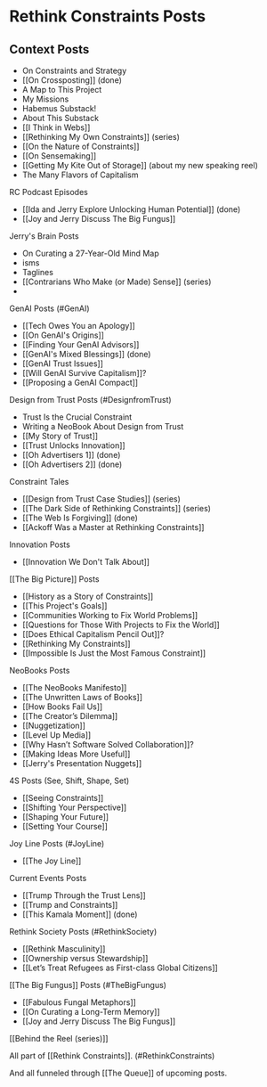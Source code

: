 # Rethink Constraints Posts

## Context Posts
- On Constraints and Strategy 
- [[On Crossposting]] (done) 
- A Map to This Project  
- My Missions 
- Habemus Substack! 
- About This Substack 
- [[I Think in Webs]] 
- [[Rethinking My Own Constraints]] (series) 
- [[On the Nature of Constraints]] 
- [[On Sensemaking]] 
- [[Getting My Kite Out of Storage]] (about my new speaking reel) 
- The Many Flavors of Capitalism 

RC Podcast Episodes
- [[Ida and Jerry Explore Unlocking Human Potential]] (done) 
- [[Joy and Jerry Discuss The Big Fungus]] 

Jerry's Brain Posts 
- On Curating a 27-Year-Old Mind Map 
- isms 
- Taglines 
- [[Contrarians Who Make (or Made) Sense]] (series) 
- 

GenAI Posts (#GenAI)
- [[Tech Owes You an Apology]] 
- [[On GenAI's Origins]] 
- [[Finding Your GenAI Advisors]] 
- [[GenAI's Mixed Blessings]] (done) 
- [[GenAI Trust Issues]] 
- [[Will GenAI Survive Capitalism]]? 
- [[Proposing a GenAI Compact]] 

Design from Trust Posts (#DesignfromTrust)
- Trust Is the Crucial Constraint 
- Writing a NeoBook About Design from Trust 
- [[My Story of Trust]] 
- [[Trust Unlocks Innovation]] 
- [[Oh Advertisers 1]] (done) 
- [[Oh Advertisers 2]] (done) 

Constraint Tales 
- [[Design from Trust Case Studies]] (series) 
- [[The Dark Side of Rethinking Constraints]] (series) 
- [[The Web Is Forgiving]] (done) 
- [[Ackoff Was a Master at Rethinking Constraints]] 

Innovation Posts 
- [[Innovation We Don't Talk About]] 

[[The Big Picture]] Posts
- [[History as a Story of Constraints]] 
- [[This Project's Goals]] 
- [[Communities Working to Fix World Problems]] 
- [[Questions for Those With Projects to Fix the World]] 
- [[Does Ethical Capitalism Pencil Out]]? 
- [[Rethinking My Constraints]] 
- [[Impossible Is Just the Most Famous Constraint]] 

NeoBooks Posts
- [[The NeoBooks Manifesto]] 
- [[The Unwritten Laws of Books]] 
- [[How Books Fail Us]] 
- [[The Creator’s Dilemma]] 
- [[Nuggetization]] 
- [[Level Up Media]] 
- [[Why Hasn’t Software Solved Collaboration]]? 
- [[Making Ideas More Useful]] 
- [[Jerry's Presentation Nuggets]] 

4S Posts (See, Shift, Shape, Set) 
- [[Seeing Constraints]] 
- [[Shifting Your Perspective]] 
- [[Shaping Your Future]] 
- [[Setting Your Course]] 

Joy Line Posts (#JoyLine) 
- [[The Joy Line]] 

Current Events Posts 
- [[Trump Through the Trust Lens]] 
- [[Trump and Constraints]] 
- [[This Kamala Moment]] (done) 

Rethink Society Posts (#RethinkSociety)
- [[Rethink Masculinity]] 
- [[Ownership versus Stewardship]] 
- [[Let’s Treat Refugees as First-class Global Citizens]] 

[[The Big Fungus]] Posts (#TheBigFungus)
- [[Fabulous Fungal Metaphors]] 
- [[On Curating a Long-Term Memory]] 
- [[Joy and Jerry Discuss The Big Fungus]] 

[[Behind the Reel (series)]] 

All part of [[Rethink Constraints]]. (#RethinkConstraints)

And all funneled through [[The Queue]] of upcoming posts. 